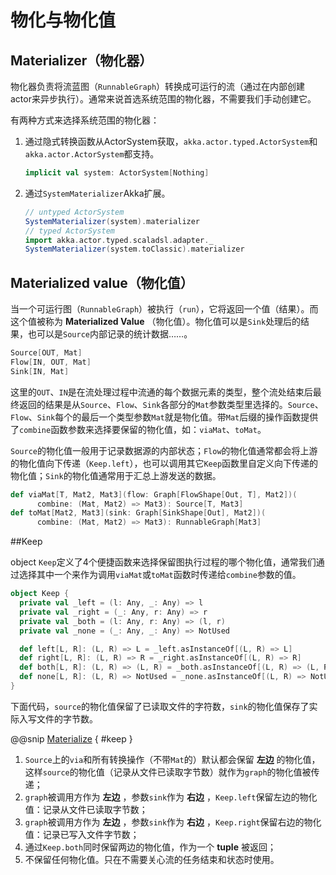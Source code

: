 # 物化与物化值

## Materializer（物化器）

物化器负责将流蓝图（`RunnableGraph`）转换成可运行的流（通过在内部创建actor来异步执行）。通常来说首选系统范围的物化器，不需要我们手动创建它。

有两种方式来选择系统范围的物化器：

1. 通过隐式转换函数从ActorSystem获取，`akka.actor.typed.ActorSystem`和`akka.actor.ActorSystem`都支持。
    ```scala
    implicit val system: ActorSystem[Nothing]
    ```
2. 通过`SystemMaterializer`Akka扩展。
    ```scala
    // untyped ActorSystem
    SystemMaterializer(system).materializer
    // typed ActorSystem
    import akka.actor.typed.scaladsl.adapter._
    SystemMaterializer(system.toClassic).materializer 
    ```

## Materialized value（物化值）

当一个可运行图（`RunnableGraph`）被执行（`run`），它将返回一个值（结果）。而这个值被称为 **Materialized Value** （物化值）。物化值可以是`Sink`处理后的结果，也可以是`Source`内部记录的统计数据……。

```scala
Source[OUT, Mat]
Flow[IN, OUT, Mat]
Sink[IN, Mat]
```

这里的`OUT`、`IN`是在流处理过程中流通的每个数据元素的类型，整个流处结束后最终返回的结果是从`Source`、`Flow`、`Sink`各部分的`Mat`参数类型里选择的。`Source`、`Flow`、`Sink`每个的最后一个类型参数`Mat`就是物化值。带`Mat`后缀的操作函数提供了`combine`函数参数来选择要保留的物化值，如：`viaMat`、`toMat`。

`Source`的物化值一般用于记录数据源的内部状态；`Flow`的物化值通常都会将上游的物化值向下传递（`Keep.left`），也可以调用其它`Keep`函数里自定义向下传递的物化值；`Sink`的物化值通常用于汇总上游发送的数据。

```scala
def viaMat[T, Mat2, Mat3](flow: Graph[FlowShape[Out, T], Mat2])(
      combine: (Mat, Mat2) => Mat3): Source[T, Mat3]
def toMat[Mat2, Mat3](sink: Graph[SinkShape[Out], Mat2])(
      combine: (Mat, Mat2) => Mat3): RunnableGraph[Mat3]
```

##Keep

object `Keep`定义了4个便捷函数来选择保留图执行过程的哪个物化值，通常我们通过选择其中一个来作为调用`viaMat`或`toMat`函数时传递给`combine`参数的值。

```scala
object Keep {
  private val _left = (l: Any, _: Any) => l
  private val _right = (_: Any, r: Any) => r
  private val _both = (l: Any, r: Any) => (l, r)
  private val _none = (_: Any, _: Any) => NotUsed

  def left[L, R]: (L, R) => L = _left.asInstanceOf[(L, R) => L]
  def right[L, R]: (L, R) => R = _right.asInstanceOf[(L, R) => R]
  def both[L, R]: (L, R) => (L, R) = _both.asInstanceOf[(L, R) => (L, R)]
  def none[L, R]: (L, R) => NotUsed = _none.asInstanceOf[(L, R) => NotUsed]
}
```

下面代码，`source`的物化值保留了已读取文件的字符数，`sink`的物化值保存了实际入写文件的字节数。

@@snip [Materialize](../../../../../cookbook-streams/src/test/scala/cookbook/streams/MaterializeTest.scala) { #keep }

1. `Source`上的`via`和所有转换操作（不带`Mat`的）默认都会保留 **左边** 的物化值，这样`source`的物化值（记录从文件已读取字节数）就作为`graph`的物化值被传递；
2. `graph`被调用方作为 **左边** ，参数`sink`作为 **右边** ，`Keep.left`保留左边的物化值：记录从文件已读取字节数；
3. `graph`被调用方作为 **左边** ，参数`sink`作为 **右边** ，`Keep.right`保留右边的物化值：记录已写入文件字节数；
4. 通过`Keep.both`同时保留两边的物化值，作为一个 **tuple** 被返回；
5. 不保留任何物化值。只在不需要关心流的任务结束和状态时使用。
